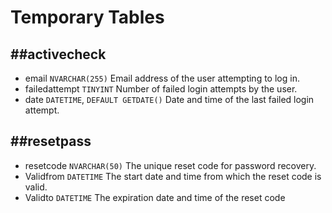 # **Temporary Tables**

## **##activecheck**

* email `NVARCHAR(255)` Email address of the user attempting to log in.
* failedattempt `TINYINT` Number of failed login attempts by the user.
* date `DATETIME`, `DEFAULT GETDATE()` Date and time of the last failed login attempt.

## **##resetpass**

* resetcode `NVARCHAR(50)` The unique reset code for password recovery.
* Validfrom `DATETIME` The start date and time from which the reset code is valid.
* Validto `DATETIME` The expiration date and time of the reset code
